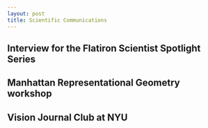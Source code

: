 ```yaml
---
layout: post
title: Scientific Communications
---
```


## Interview for the Flatiron Scientist Spotlight Series

## Manhattan Representational Geometry workshop

## Vision Journal Club at NYU
